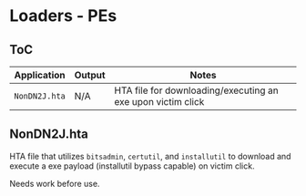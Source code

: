 # Loaders - PEs

## ToC

| Application | Output | Notes |
| ----------- | ------ | ----- |
| `NonDN2J.hta` | N/A | HTA file for downloading/executing an exe upon victim click |

## NonDN2J.hta

HTA file that utilizes `bitsadmin`, `certutil`, and `installutil` to download and execute a exe payload (installutil bypass capable) on victim click. 

Needs work before use.
